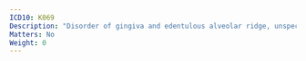 ```yaml
---
ICD10: K069
Description: "Disorder of gingiva and edentulous alveolar ridge, unspecified"
Matters: No
Weight: 0
---
```


